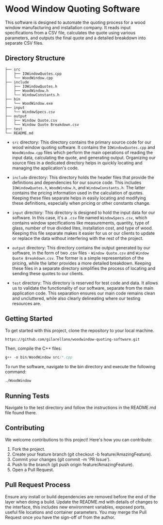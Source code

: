 # Wood Window Quoting Software

This software is designed to automate the quoting process for a wood window manufacturing and installation company. It reads input specifications from a CSV file, calculates the quote using various parameters, and outputs the final quote and a detailed breakdown into separate CSV files.

## Directory Structure
```
├── src
│   ├── IOWindowQuotes.cpp
│   └── WoodWindow.cpp
├── include
│   ├── IOWindowQuotes.h
│   ├── WoodWindow.h
│   └── WindowConstants.h
├── bin
│   └── WoodWindow.exe
├── input
│   └── WindowSpecs.csv
├── output
│   ├── Window Quote.csv
│   └── Window Quote Breakdown.csv
├── test
└── README.md
```
- `src` directory: This directory contains the primary source code for our wood window quoting software. It contains the `IOWindowQuotes.cpp` and `WoodWindow.cpp` files which perform the main operations of reading the input data, calculating the quote, and generating output. Organizing our source files in a dedicated directory helps in quickly locating and managing the application's code.

- `include` directory: This directory holds the header files that provide the definitions and dependencies for our source code. This includes `IOWindowQuotes.h`, `WoodWindow.h`, and `WindowConstants.h`. The latter contains the pricing information used in the calculation of quotes. Keeping these files separate helps in easily locating and modifying these definitions, especially when pricing or other constants change.

- `input` directory: This directory is designed to hold the input data for our software. In this case, it's a `.csv` file named `WindowSpecs.csv`, which contains window specifications like measurements, quantity, type of glass, number of true divided lites, installation cost, and type of wood. Keeping this file separate makes it easier for us or our clients to update or replace the data without interfering with the rest of the project.

- `output` directory: This directory contains the output generated by our software, in the form of two .csv files - `Window Quote.csv` and `Window Quote Breakdown.csv`. The former is a simple representation of the pricing, while the latter provides a more detailed breakdown. Keeping these files in a separate directory simplifies the process of locating and sending these quotes to our clients.

- `test` directory: This directory is reserved for test code and data. It allows us to validate the functionality of our software, separate from the main application code. This separation ensures our main code remains clean and uncluttered, while also clearly delineating where our testing resources are.

## Getting Started

To get started with this project, clone the repository to your local machine.

```bash
https://github.com/gilarellano/woodwindow-quoting-software.git
```
Then, compile the C++ files:
```C++
g++ -o bin/WoodWindow src/*.cpp
```
To run the software, navigate to the bin directory and execute the following command:
```bash
./WoodWindow
```

## Running Tests
Navigate to the test directory and follow the instructions in the README.md file found there.

## Contributing
We welcome contributions to this project! Here's how you can contribute:

1. Fork the project.
2. Create your feature branch (git checkout -b feature/AmazingFeature).
3. Commit your changes (git commit -m 'PR Issue').
4. Push to the branch (git push origin feature/AmazingFeature).
5. Open a Pull Request.

## Pull Request Process
Ensure any install or build dependencies are removed before the end of the layer when doing a build.
Update the README.md with details of changes to the interface, this includes new environment variables, exposed ports, useful file locations and container parameters.
You may merge the Pull Request once you have the sign-off of from the author.
